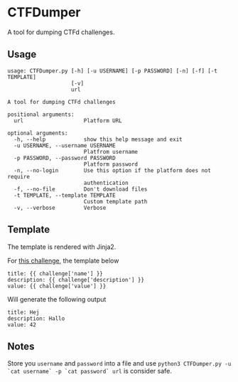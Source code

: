 # CTFDumper

A tool for dumping CTFd challenges.

## Usage

```
usage: CTFDumper.py [-h] [-u USERNAME] [-p PASSWORD] [-n] [-f] [-t TEMPLATE]
                    [-v]
                    url

A tool for dumping CTFd challenges

positional arguments:
  url                   Platform URL

optional arguments:
  -h, --help            show this help message and exit
  -u USERNAME, --username USERNAME
                        Platfrom username
  -p PASSWORD, --password PASSWORD
                        Platform password
  -n, --no-login        Use this option if the platform does not require
                        authentication
  -f, --no-file         Don't download files
  -t TEMPLATE, --template TEMPLATE
                        Custom template path
  -v, --verbose         Verbose
```

## Template

The template is rendered with Jinja2.

For [this challenge](https://demo.ctfd.io/challenges#Hej), the template below

```
title: {{ challenge['name'] }}
description: {{ challenge['description'] }}
value: {{ challenge['value'] }}
```

Will generate the following output

```
title: Hej
description: Hallo
value: 42
```

## Notes

Store you `username` and `password` into a file and use ``python3 CTFDumper.py -u `cat username` -p `cat password` url`` is consider safe.
